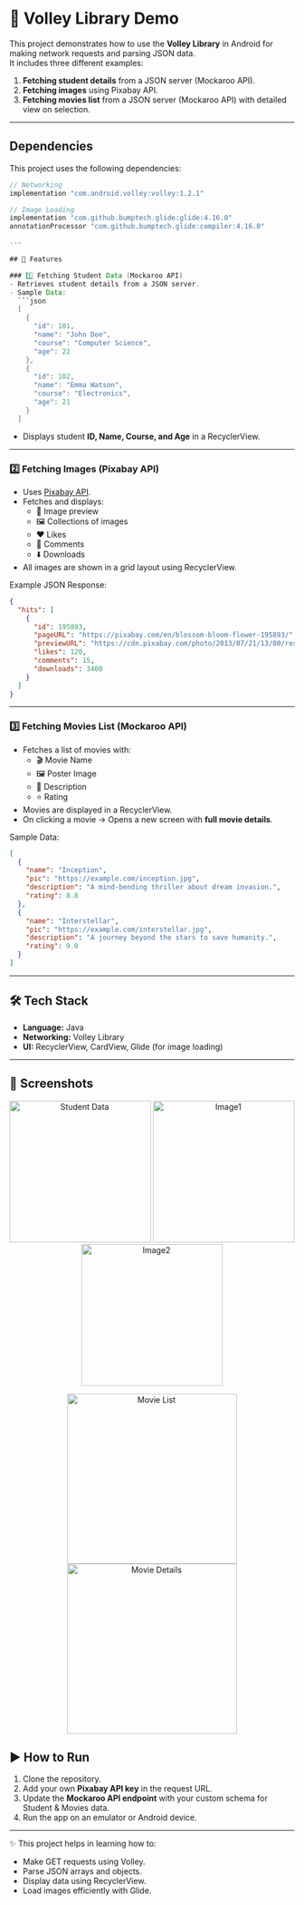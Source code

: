 # 📱 Volley Library Demo  

This project demonstrates how to use the **Volley Library** in Android for making network requests and parsing JSON data.  
It includes three different examples:  

1. **Fetching student details** from a JSON server (Mockaroo API).  
2. **Fetching images** using Pixabay API.  
3. **Fetching movies list** from a JSON server (Mockaroo API) with detailed view on selection.  

---
## Dependencies

This project uses the following dependencies:

```gradle
// Networking
implementation "com.android.volley:volley:1.2.1"

// Image Loading
implementation "com.github.bumptech.glide:glide:4.16.0"
annotationProcessor "com.github.bumptech.glide:compiler:4.16.0"

---

## 🚀 Features  

### 1️⃣ Fetching Student Data (Mockaroo API)  
- Retrieves student details from a JSON server.  
- Sample Data:  
  ```json
  [
    {
      "id": 101,
      "name": "John Doe",
      "course": "Computer Science",
      "age": 22
    },
    {
      "id": 102,
      "name": "Emma Watson",
      "course": "Electronics",
      "age": 21
    }
  ]
  ```  
- Displays student **ID, Name, Course, and Age** in a RecyclerView.  

---

### 2️⃣ Fetching Images (Pixabay API)  
- Uses [Pixabay API](https://pixabay.com/api/?key=51859612-ff1979d1c2687e240c24326e6&q=nature&image_type=photo&pretty=true).  
- Fetches and displays:  
  - 📸 Image preview  
  - 🖼️ Collections of images  
  - ❤️ Likes  
  - 💬 Comments  
  - ⬇️ Downloads  
- All images are shown in a grid layout using RecyclerView.  

Example JSON Response:  
```json
{
  "hits": [
    {
      "id": 195893,
      "pageURL": "https://pixabay.com/en/blossom-bloom-flower-195893/",
      "previewURL": "https://cdn.pixabay.com/photo/2013/07/21/13/00/rose-165819_150.jpg",
      "likes": 120,
      "comments": 15,
      "downloads": 3400
    }
  ]
}
```

---

### 3️⃣ Fetching Movies List (Mockaroo API)  
- Fetches a list of movies with:  
  - 🎬 Movie Name  
  - 🖼️ Poster Image  
  - 📖 Description  
  - ⭐ Rating  
- Movies are displayed in a RecyclerView.  
- On clicking a movie → Opens a new screen with **full movie details**.  

Sample Data:  
```json
[
  {
    "name": "Inception",
    "pic": "https://example.com/inception.jpg",
    "description": "A mind-bending thriller about dream invasion.",
    "rating": 8.8
  },
  {
    "name": "Interstellar",
    "pic": "https://example.com/interstellar.jpg",
    "description": "A journey beyond the stars to save humanity.",
    "rating": 9.0
  }
]
```

---

## 🛠️ Tech Stack  
- **Language:** Java  
- **Networking:** Volley Library  
- **UI:** RecyclerView, CardView, Glide (for image loading)  

---

## 📸 Screenshots  

<p align="center">
  <img src="https://github.com/The-Kundan/Api_Practise_volley/blob/master/Data.jpg" alt="Student Data" width="250"/>
  <img src="https://github.com/The-Kundan/Api_Practise_volley/blob/master/Image1.jpg" alt="Image1" width="250"/>
  <img src="https://github.com/The-Kundan/Api_Practise_volley/blob/master/Image2.jpg" alt="Image2" width="250"/>
</p>
<p align="center">
  <img src="https://github.com/The-Kundan/Api_Practise_volley/blob/master/MovieList.jpg" alt="Movie List" width="300"/>
  <img src="https://github.com/The-Kundan/Api_Practise_volley/blob/master/MovieDetails.jpg" alt="Movie Details" width="300"/>
</p>


## ▶️ How to Run  
1. Clone the repository.  
2. Add your own **Pixabay API key** in the request URL.  
3. Update the **Mockaroo API endpoint** with your custom schema for Student & Movies data.  
4. Run the app on an emulator or Android device.  

---

✨ This project helps in learning how to:  
- Make GET requests using Volley.  
- Parse JSON arrays and objects.  
- Display data using RecyclerView.  
- Load images efficiently with Glide.  

